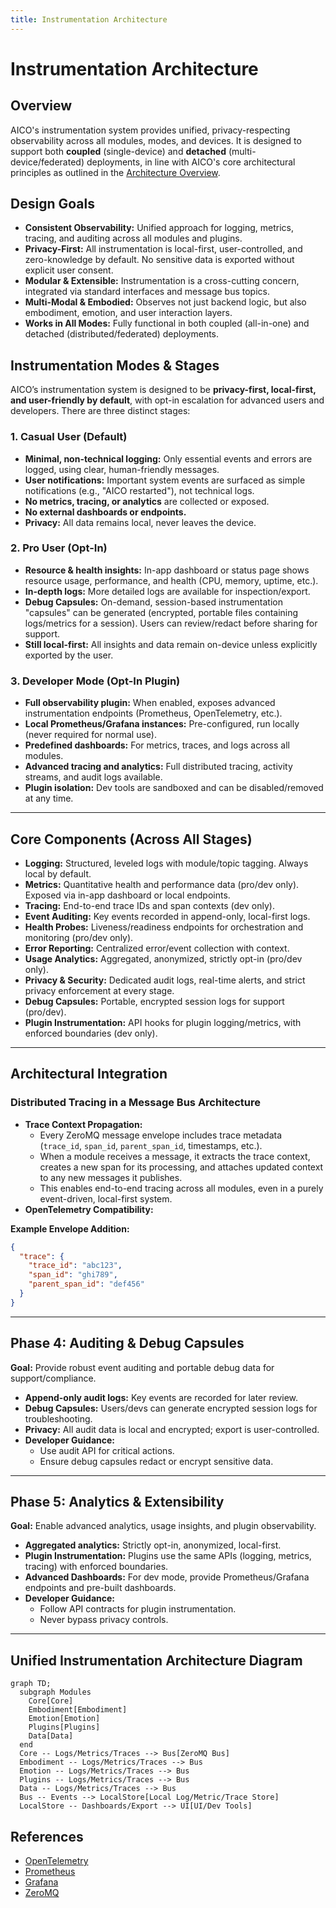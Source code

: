 ```yaml
---
title: Instrumentation Architecture
---
```


# Instrumentation Architecture

## Overview
AICO's instrumentation system provides unified, privacy-respecting observability across all modules, modes, and devices. It is designed to support both **coupled** (single-device) and **detached** (multi-device/federated) deployments, in line with AICO's core architectural principles as outlined in the [Architecture Overview](../architecture/architecture_overview.md).

## Design Goals
- **Consistent Observability:** Unified approach for logging, metrics, tracing, and auditing across all modules and plugins.
- **Privacy-First:** All instrumentation is local-first, user-controlled, and zero-knowledge by default. No sensitive data is exported without explicit user consent.
- **Modular & Extensible:** Instrumentation is a cross-cutting concern, integrated via standard interfaces and message bus topics.
- **Multi-Modal & Embodied:** Observes not just backend logic, but also embodiment, emotion, and user interaction layers.
- **Works in All Modes:** Fully functional in both coupled (all-in-one) and detached (distributed/federated) deployments.

## Instrumentation Modes & Stages

AICO’s instrumentation system is designed to be **privacy-first, local-first, and user-friendly by default**, with opt-in escalation for advanced users and developers. There are three distinct stages:

### 1. Casual User (Default)
- **Minimal, non-technical logging:** Only essential events and errors are logged, using clear, human-friendly messages.
- **User notifications:** Important system events are surfaced as simple notifications (e.g., "AICO restarted"), not technical logs.
- **No metrics, tracing, or analytics** are collected or exposed.
- **No external dashboards or endpoints.**
- **Privacy:** All data remains local, never leaves the device.

### 2. Pro User (Opt-In)
- **Resource & health insights:** In-app dashboard or status page shows resource usage, performance, and health (CPU, memory, uptime, etc.).
- **In-depth logs:** More detailed logs are available for inspection/export.
- **Debug Capsules:** On-demand, session-based instrumentation "capsules" can be generated (encrypted, portable files containing logs/metrics for a session). Users can review/redact before sharing for support.
- **Still local-first:** All insights and data remain on-device unless explicitly exported by the user.

### 3. Developer Mode (Opt-In Plugin)
- **Full observability plugin:** When enabled, exposes advanced instrumentation endpoints (Prometheus, OpenTelemetry, etc.).
- **Local Prometheus/Grafana instances:** Pre-configured, run locally (never required for normal use).
- **Predefined dashboards:** For metrics, traces, and logs across all modules.
- **Advanced tracing and analytics:** Full distributed tracing, activity streams, and audit logs available.
- **Plugin isolation:** Dev tools are sandboxed and can be disabled/removed at any time.

---

## Core Components (Across All Stages)

- **Logging:** Structured, leveled logs with module/topic tagging. Always local by default.
- **Metrics:** Quantitative health and performance data (pro/dev only). Exposed via in-app dashboard or local endpoints.
- **Tracing:** End-to-end trace IDs and span contexts (dev only).
- **Event Auditing:** Key events recorded in append-only, local-first logs.
- **Health Probes:** Liveness/readiness endpoints for orchestration and monitoring (pro/dev only).
- **Error Reporting:** Centralized error/event collection with context.
- **Usage Analytics:** Aggregated, anonymized, strictly opt-in (pro/dev only).
- **Privacy & Security:** Dedicated audit logs, real-time alerts, and strict privacy enforcement at every stage.
- **Debug Capsules:** Portable, encrypted session logs for support (pro/dev).
- **Plugin Instrumentation:** API hooks for plugin logging/metrics, with enforced boundaries (dev only).

---

## Architectural Integration

### Distributed Tracing in a Message Bus Architecture
- **Trace Context Propagation:**
  - Every ZeroMQ message envelope includes trace metadata (`trace_id`, `span_id`, `parent_span_id`, timestamps, etc.).
  - When a module receives a message, it extracts the trace context, creates a new span for its processing, and attaches updated context to any new messages it publishes.
  - This enables end-to-end tracing across all modules, even in a purely event-driven, local-first system.
- **OpenTelemetry Compatibility:**

**Example Envelope Addition:**
```json
{
  "trace": {
    "trace_id": "abc123",
    "span_id": "ghi789",
    "parent_span_id": "def456"
  }
}
```

---

## Phase 4: Auditing & Debug Capsules

**Goal:** Provide robust event auditing and portable debug data for support/compliance.

- **Append-only audit logs:** Key events are recorded for later review.
- **Debug Capsules:** Users/devs can generate encrypted session logs for troubleshooting.
- **Privacy:** All audit data is local and encrypted; export is user-controlled.
- **Developer Guidance:**
    - Use audit API for critical actions.
    - Ensure debug capsules redact or encrypt sensitive data.

---

## Phase 5: Analytics & Extensibility

**Goal:** Enable advanced analytics, usage insights, and plugin observability.

- **Aggregated analytics:** Strictly opt-in, anonymized, local-first.
- **Plugin Instrumentation:** Plugins use the same APIs (logging, metrics, tracing) with enforced boundaries.
- **Advanced Dashboards:** For dev mode, provide Prometheus/Grafana endpoints and pre-built dashboards.
- **Developer Guidance:**
    - Follow API contracts for plugin instrumentation.
    - Never bypass privacy controls.

---

## Unified Instrumentation Architecture Diagram

```mermaid
graph TD;
  subgraph Modules
    Core[Core]
    Embodiment[Embodiment]
    Emotion[Emotion]
    Plugins[Plugins]
    Data[Data]
  end
  Core -- Logs/Metrics/Traces --> Bus[ZeroMQ Bus]
  Embodiment -- Logs/Metrics/Traces --> Bus
  Emotion -- Logs/Metrics/Traces --> Bus
  Plugins -- Logs/Metrics/Traces --> Bus
  Data -- Logs/Metrics/Traces --> Bus
  Bus -- Events --> LocalStore[Local Log/Metric/Trace Store]
  LocalStore -- Dashboards/Export --> UI[UI/Dev Tools]
```


## References
- [OpenTelemetry](https://opentelemetry.io/)
- [Prometheus](https://prometheus.io/)
- [Grafana](https://grafana.com/)
- [ZeroMQ](https://zeromq.org/)

